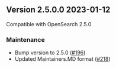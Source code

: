 ## Version 2.5.0.0 2023-01-12

Compatible with OpenSearch 2.5.0

### Maintenance
* Bump version to 2.5.0 ([#196](https://github.com/opensearch-project/asynchronous-search/pull/196))
* Updated Maintainers.MD format ([#218](https://github.com/opensearch-project/asynchronous-search/pull/218))
